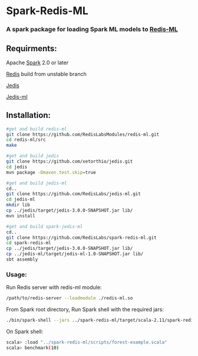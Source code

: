 # Spark-Redis-ML

### A spark package for loading Spark ML models to  [Redis-ML](https://github.com/RedisLabsModules/redis-ml "Redis-ML")   

## Requirments: 

Apache [Spark](https://github.com/apache/spark) 2.0 or later

[Redis](https://github.com/antirez/redis) build from unstable branch

[Jedis](https://github.com/xetorthio/jedis)

[Jedis-ml](https://github.com/RedisLabs/jedis-ml)

## Installation:

```sh
#get and build redis-ml
git clone https://github.com/RedisLabsModules/redis-ml.git
cd redis-ml/src
make 

#get and build jedis
git clone https://github.com/xetorthio/jedis.git
cd jedis
mvn package -Dmaven.test.skip=true

#get and build jedis-ml
cd..
git clone https://github.com/RedisLabs/jedis-ml.git
cd jedis-ml
mkdir lib
cp ../jedis/target/jedis-3.0.0-SNAPSHOT.jar lib/
mvn install 

#get and build spark-jedis-ml
cd.. 
git clone https://github.com/RedisLabs/spark-redis-ml.git
cd spark-redis-ml
cp ../jedis/target/jedis-3.0.0-SNAPSHOT.jar lib/
cp ../jedis-ml/target/jedis-ml-1.0-SNAPSHOT.jar lib/
sbt assembly
```



### Usage:

Run Redis server with redis-ml module:

```sh
/path/to/redis-server --loadmodule ./redis-ml.so
```



From Spark root directory, Run Spark shell with the required jars:

```sh
./bin/spark-shell --jars ../spark-redis-ml/target/scala-2.11/spark-redis-ml-assembly-0.1.0.jar,../spark-redis-ml/lib/jedis-3.0.0-SNAPSHOT.jar,../spark-redis-ml/lib/jedis-ml-1.0-SNAPSHOT.jar
```



On Spark shell:

```sh
scala> :load "../spark-redis-ml/scripts/forest-example.scala"
scala> benchmark(10)
```



### 
